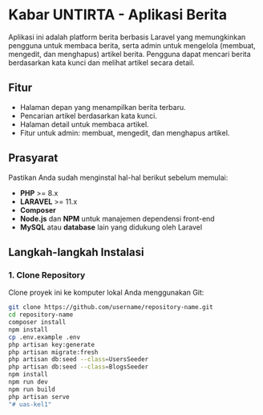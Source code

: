 # Kabar UNTIRTA - Aplikasi Berita

Aplikasi ini adalah platform berita berbasis Laravel yang memungkinkan pengguna untuk membaca berita, serta admin untuk mengelola (membuat, mengedit, dan menghapus) artikel berita. Pengguna dapat mencari berita berdasarkan kata kunci dan melihat artikel secara detail.

## Fitur
- Halaman depan yang menampilkan berita terbaru.
- Pencarian artikel berdasarkan kata kunci.
- Halaman detail untuk membaca artikel.
- Fitur untuk admin: membuat, mengedit, dan menghapus artikel.

## Prasyarat
Pastikan Anda sudah menginstal hal-hal berikut sebelum memulai:

- **PHP** >= 8.x
- **LARAVEL** >= 11.x
- **Composer**
- **Node.js** dan **NPM** untuk manajemen dependensi front-end
- **MySQL** atau **database** lain yang didukung oleh Laravel

## Langkah-langkah Instalasi

### 1. Clone Repository
Clone proyek ini ke komputer lokal Anda menggunakan Git:

```bash
git clone https://github.com/username/repository-name.git
cd repository-name
composer install
npm install
cp .env.example .env
php artisan key:generate
php artisan migrate:fresh
php artisan db:seed --class=UsersSeeder
php artisan db:seed --class=BlogsSeeder
npm install
npm run dev
npm run build
php artisan serve
"# uas-kel1" 

